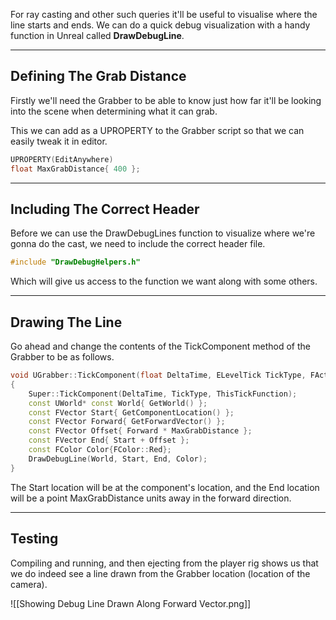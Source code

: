 For ray casting and other such queries it'll be useful to visualise where the line starts and ends. We can do a quick debug visualization with a handy function in Unreal called **DrawDebugLine**.

---
## Defining The Grab Distance

Firstly we'll need the Grabber to be able to know just how far it'll be looking into the scene when determining what it can grab.

This we can add as a UPROPERTY to the Grabber script so that we can easily tweak it in editor.

```cpp
UPROPERTY(EditAnywhere)
float MaxGrabDistance{ 400 };
```

---
## Including The Correct Header

Before we can use the DrawDebugLines function to visualize where we're gonna do the cast, we need to include the correct header file.

```cpp
#include "DrawDebugHelpers.h"
```

Which will give us access to the function we want along with some others.

---
## Drawing The Line

Go ahead and change the contents of the TickComponent method of the Grabber to be as follows.

```cpp
void UGrabber::TickComponent(float DeltaTime, ELevelTick TickType, FActorComponentTickFunction* ThisTickFunction)
{
	Super::TickComponent(DeltaTime, TickType, ThisTickFunction);
	const UWorld* const World{ GetWorld() };
	const FVector Start{ GetComponentLocation() };
	const FVector Forward{ GetForwardVector() };
	const FVector Offset{ Forward * MaxGrabDistance };
	const FVector End{ Start + Offset };
	const FColor Color{FColor::Red};
	DrawDebugLine(World, Start, End, Color);
}
```

The Start location will be at the component's location, and the End location will be a point MaxGrabDistance units away in the forward direction.

---
## Testing

Compiling and running, and then ejecting from the player rig shows us that we do indeed see a line drawn from the Grabber location (location of the camera).

![[Showing Debug Line Drawn Along Forward Vector.png]]